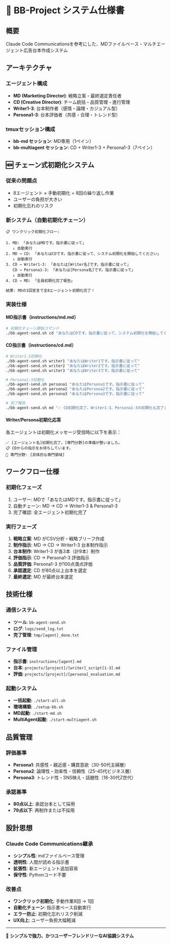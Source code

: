 # 🎯 BB-Project システム仕様書

## 概要
Claude Code Communicationsを参考にした、MDファイルベース・マルチエージェント広告台本作成システム

## アーキテクチャ

### エージェント構成
- **MD (Marketing Director)**: 戦略立案・最終選定責任者
- **CD (Creative Director)**: チーム統括・品質管理・進行管理
- **Writer1-3**: 台本制作者（感情・論理・カジュアル型）
- **Persona1-3**: 台本評価者（共感・合理・トレンド型）

### tmuxセッション構成
- **bb-md セッション**: MD専用（1ペイン）
- **bb-multiagent セッション**: CD + Writer1-3 + Persona1-3（7ペイン）

## 🆕 チェーン式初期化システム

### 従来の問題点
- 8エージェント × 手動初期化 = 8回の繰り返し作業
- ユーザーの負担が大きい
- 初期化忘れのリスク

### 新システム（自動初期化チェーン）
```
📋 ワンクリック初期化フロー:

1. MD: 「あなたはMDです。指示書に従って」
   ↓ 自動実行
2. MD → CD: 「あなたはCDです。指示書に従って、システム初期化を開始してください」
   ↓ 自動実行  
3. CD → Writer1-3: 「あなたは[Writer名]です。指示書に従って」
   CD → Persona1-3: 「あなたは[Persona名]です。指示書に従って」
   ↓ 自動実行
4. CD → MD: 「全員初期化完了報告」

結果: MDの1回宣言で全8エージェント初期化完了！
```

### 実装仕様

#### MD指示書（instructions/md.md）
```bash
# 初期化チェーン開始コマンド
./bb-agent-send.sh cd "あなたはCDです。指示書に従って、システム初期化を開始してください"
```

#### CD指示書（instructions/cd.md）
```bash
# Writer1-3初期化
./bb-agent-send.sh writer1 "あなたはWriter1です。指示書に従って"
./bb-agent-send.sh writer2 "あなたはWriter2です。指示書に従って"  
./bb-agent-send.sh writer3 "あなたはWriter3です。指示書に従って"

# Persona1-3初期化
./bb-agent-send.sh persona1 "あなたはPersona1です。指示書に従って"
./bb-agent-send.sh persona2 "あなたはPersona2です。指示書に従って"
./bb-agent-send.sh persona3 "あなたはPersona3です。指示書に従って"

# 完了報告
./bb-agent-send.sh md "✅ CD初期化完了。Writer1-3、Persona1-3の初期化も完了しました。"
```

#### Writer/Persona初期化応答
各エージェントは初期化メッセージ受信時に以下を表示：
```
✅ [エージェント名]初期化完了。[専門分野]の準備が整いました。
📋 CDからの指示をお待ちしています。
🎯 専門分野: [具体的な専門領域]
```

## ワークフロー仕様

### 初期化フェーズ
1. ユーザー: MDで「あなたはMDです。指示書に従って」
2. 自動チェーン: MD → CD → Writer1-3 & Persona1-3
3. 完了確認: 全エージェント初期化完了

### 実行フェーズ
1. **戦略立案**: MD がCSV分析・戦略ブリーフ作成
2. **制作指示**: MD → CD → Writer1-3 台本制作指示
3. **台本制作**: Writer1-3 が各3本（計9本）制作
4. **評価指示**: CD → Persona1-3 評価指示
5. **品質評価**: Persona1-3 が100点満点評価
6. **承認選定**: CD が80点以上台本を選定
7. **最終選定**: MD が最終台本選定

## 技術仕様

### 通信システム
- **ツール**: `bb-agent-send.sh`
- **ログ**: `logs/send_log.txt`
- **完了管理**: `tmp/[agent]_done.txt`

### ファイル管理
- **指示書**: `instructions/[agent].md`
- **台本**: `projects/[project]/[writer]_script[1-3].md`
- **評価**: `projects/[project]/[persona]_evaluation.md`

### 起動システム
- **一括起動**: `./start-all.sh`
- **環境構築**: `./setup-bb.sh`
- **MD起動**: `./start-md.sh`
- **MultiAgent起動**: `./start-multiagent.sh`

## 品質管理

### 評価基準
- **Persona1**: 共感性・親近感・購買意欲（30-50代主婦層）
- **Persona2**: 論理性・効率性・信頼性（25-45代ビジネス層）
- **Persona3**: トレンド性・SNS映え・話題性（18-30代Z世代）

### 承認基準
- **80点以上**: 承認台本として採用
- **79点以下**: 再制作または不採用

## 設計思想

### Claude Code Communications継承
- **シンプル性**: mdファイルベース管理
- **透明性**: 人間が読める指示書
- **拡張性**: 新エージェント追加容易
- **保守性**: Pythonコード不要

### 改善点
- **ワンクリック初期化**: 手動作業8回 → 1回
- **自動化チェーン**: 指示書ベース自動実行
- **エラー防止**: 初期化忘れリスク削減
- **UX向上**: ユーザー負担大幅軽減

---

🚀 **シンプルで強力、かつユーザーフレンドリーなAI協調システム**